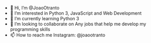 - 👋 Hi, I’m @JoaoOtranto
- 👀 I’m interested in Python 3, JavaScript and Web Development
- 🌱 I’m currently learning Python 3
- 💞️ I’m looking to collaborate on Any jobs that help me develop my programming skills
- 📫 How to reach me Instagram: @joaootranto

<!---
JoaoOtranto/JoaoOtranto is a ✨ special ✨ repository because its `README.md` (this file) appears on your GitHub profile.
You can click the Preview link to take a look at your changes.
--->
